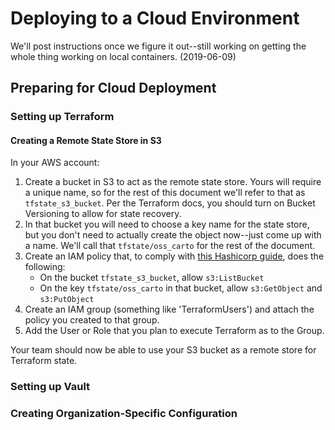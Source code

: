 # Deploying to a Cloud Environment

We'll post instructions once we figure it out--still working on getting the whole thing working on local containers. (2019-06-09)

## Preparing for Cloud Deployment

### Setting up Terraform 

#### Creating a Remote State Store in S3

In your AWS account:

1. Create a bucket in S3 to act as the remote state store. Yours will require a unique name, so for the rest of this document we'll refer to that as `tfstate_s3_bucket`. Per the Terraform docs, you should turn on Bucket Versioning to allow for state recovery.
1. In that bucket you will need to choose a key name for the state store, but you don't need to actually create the object now--just come up with a name. We'll call that `tfstate/oss_carto` for the rest of the document.
1. Create an IAM policy that, to comply with [this Hashicorp guide](https://www.terraform.io/docs/backends/types/s3.html), does the following:
    * On the bucket `tfstate_s3_bucket`, allow `s3:ListBucket`
    * On the key `tfstate/oss_carto` in that bucket, allow `s3:GetObject` and `s3:PutObject`
1. Create an IAM group (something like 'TerraformUsers') and attach the policy you created to that group.
1. Add the User or Role that you plan to execute Terraform as to the Group.

Your team should now be able to use your S3 bucket as a remote store for Terraform state.

### Setting up Vault

### Creating Organization-Specific Configuration
